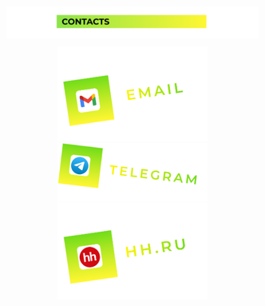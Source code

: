 ![Описание изображения](./2.png)

<p align="center">
  <img src="./github_email.png" width="300" />
  <img src="./github_telegram.png" width="300" />
  <img src="./github_hh.png" width="300" />
</p>
